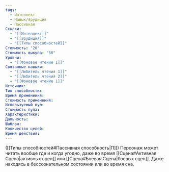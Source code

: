 ```yaml
---
tags:
  - Интеллект
  - Навык/Эрудиция
  - Пассивная
Ссылки:
  - "[[Интеллект]]"
  - "[[Эрудиция]]"
  - "[[Типы способностей]]"
Стоимость: "20"
Стоимость выкупа: "50"
Уровни:
  - "[[Фоновое чтение 1]]"
Связанные навыки:
  - "[[Любитель чтения 1]]"
  - "[[Любитель чтения 2]]"
  - "[[Фоновое чтение 1]]"
Источник:
Тип способности:
Время применения:
Стоимость применения:
Используемый пул:
Стоимость пула:
Характеристики:
Дальность:
Шаблон:
Количество целей:
Время действия:
---
```

([[Типы способностей#Пассивная способность|П]]) Персонаж может читать вообще где и когда угодно, даже во время [[Сцена#Активная Сцена|активных сцен]] или [[Сцена#Боевая Сцена|боевых сцен]]. Даже находясь в бессознательном состоянии или во время сна. 